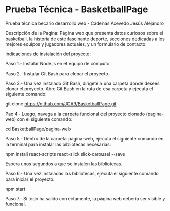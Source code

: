 # Prueba Técnica - BasketballPage
Prueba técnica becario desarrollo web - Cadenas Acevedo Jesús Alejandro

Descripción de la Pagina:
Página web que presenta datos curiosos sobre el basketball, la historia de este fascinante deporte, secciones dedicadas a los mejores equipos y jugadores actuales, y un formulario de contacto.

Indicaciones de instalación del proyecto:

Paso 1.- Instalar Node.js en el equipo de cómputo.

Paso 2.- Instalar Git Bash para clonar el proyecto.

Paso 3.- Una vez instalado Git Bash, dirígete a una carpeta donde desees clonar el proyecto. Abre Git Bash en la ruta de esa carpeta y ejecuta el siguiente comando:

git clone https://github.com/JCA9/BasketballPage.git

Pao 4.- Luego, navega a la carpeta funcional del proyecto clonado (pagina-web) con el siguiente comando: 

cd BasketballPage/pagina-web

Paso 5.- Dentro de la carpeta pagina-web, ejecuta el siguiente comando en la terminal para instalar las bibliotecas necesarias:

npm install react-scripts react-slick slick-carousel --save

Espera unos segundos a que se instalen las bibliotecas.

Paso 6.- Una vez instaladas las bibliotecas, ejecuta el siguiente comando para iniciar el proyecto:

npm start

Paso 7.- Si todo ha salido correctamente, la página web debería ser visible y funcional.
